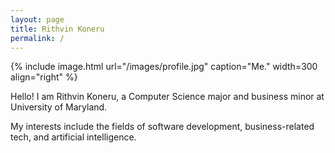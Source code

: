 ```yaml
---
layout: page
title: Rithvin Koneru
permalink: /
---
```


{% include image.html url="/images/profile.jpg" caption="Me." width=300 align="right" %}

Hello! I am Rithvin Koneru, a Computer Science major and business minor at University of Maryland.

My interests include the fields of software development, business-related tech, and artificial intelligence.
